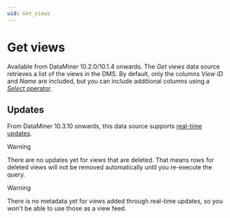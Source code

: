 ```yaml
---
uid: Get_views
---
```


# Get views

Available from DataMiner 10.2.0/10.1.4 onwards. The *Get views* data source retrieves a list of the views in the DMS. By default, only the columns *View ID* and *Name* are included, but you can include additional columns using a [*Select* operator](xref:GQI_Select).

## Updates

From DataMiner 10.3.10 onwards, this data source supports [real-time updates](xref:Query_updates).

> [!WARNING]
> There are no updates yet for views that are deleted. That means rows for deleted views will not be removed automatically until you re-execute the query.

> [!WARNING]
> There is no metadata yet for views added through real-time updates, so you won't be able to use those as a view feed.
